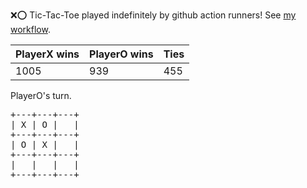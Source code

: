 :x::o: Tic-Tac-Toe played indefinitely by github action runners! See [my workflow](.github/workflows/play.yaml).

|PlayerX wins|PlayerO wins|Ties|
|-|-|-|
|1005|939|455|

PlayerO's turn.

<pre>
+---+---+---+
| X | O |   |
+---+---+---+
| O | X |   |
+---+---+---+
|   |   |   |
+---+---+---+
</pre>